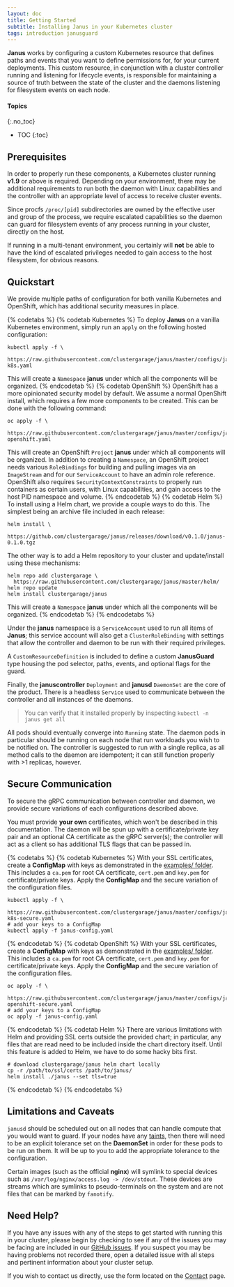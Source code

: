 ```yaml
---
layout: doc
title: Getting Started
subtitle: Installing Janus in your Kubernetes cluster
tags: introduction janusguard
---
```


**Janus** works by configuring a custom Kubernetes resource that defines paths
and events that you want to define permissions for, for your current
deployments. This custom resource, in conjunction with a cluster controller
running and listening for lifecycle events, is responsible for maintaining a
source of truth between the state of the cluster and the daemons listening for
filesystem events on each node.

#### Topics
{:.no_toc}
* TOC
{:toc}

## Prerequisites

In order to properly run these components, a Kubernetes cluster running
**v1.9** or above is required. Depending on your environment, there may be
additional requirements to run both the daemon with Linux capabilities and the
controller with an appropriate level of access to receive cluster events.

Since procfs `/proc/[pid]` subdirectories are owned by the effective user and
group of the process, we require escalated capabilities so the daemon can guard
for filesystem events of any process running in your cluster, directly on the
host.

If running in a multi-tenant environment, you certainly will **not** be able to
have the kind of escalated privileges needed to gain access to the host
filesystem, for obvious reasons.

## Quickstart

We provide multiple paths of configuration for both vanilla Kubernetes and
OpenShift, which has additional security measures in place.

{% codetabs %}
{% codetab Kubernetes %}
To deploy **Janus** on a vanilla Kubernetes environment, simply run an `apply`
on the following hosted configuration:

```shell
kubectl apply -f \
  https://raw.githubusercontent.com/clustergarage/janus/master/configs/janus-k8s.yaml
```

This will create a `Namespace` **janus** under which all the components will be
organized.
{% endcodetab %}
{% codetab OpenShift %}
OpenShift has a more opinionated security model by default. We assume a normal
OpenShift install, which requires a few more components to be created. This can
be done with the following command:

```shell
oc apply -f \
  https://raw.githubusercontent.com/clustergarage/janus/master/configs/janus-openshift.yaml
```

This will create an OpenShift `Project` **janus** under which all components
will be organized. In addition to creating a `Namespace`, an OpenShift project
needs various `RoleBindings` for building and pulling images via an
`ImageStream` and for our `ServiceAccount` to have an admin role reference.
OpenShift also requires `SecurityContextConstraints` to properly run containers
as certain users, with Linux capabilities, and gain access to the host PID
namespace and volume.
{% endcodetab %}
{% codetab Helm %}
To install using a Helm chart, we provide a couple ways to do this. The
simplest being an archive file included in each release:

```shell
helm install \
  https://github.com/clustergarage/janus/releases/download/v0.1.0/janus-0.1.0.tgz
```

The other way is to add a Helm repository to your cluster and update/install
using these mechanisms:

```shell
helm repo add clustergarage \
  https://raw.githubusercontent.com/clustergarage/janus/master/helm/
helm repo update
helm install clustergarage/janus
```

This will create a `Namespace` **janus** under which all the components will be
organized.
{% endcodetab %}
{% endcodetabs %}

Under the **janus** namespace is a `ServiceAccount` used to run all items of
**Janus**; this service account will also get a `ClusterRoleBinding` with
settings that allow the controller and daemon to be run with their required
privileges.

A `CustomResourceDefinition` is included to define a custom **JanusGuard** type
housing the pod selector, paths, events, and optional flags for the guard.

Finally, the **januscontroller** `Deployment` and **janusd** `DaemonSet` are
the core of the product. There is a headless `Service` used to communicate
between the controller and all instances of the daemons.

> You can verify that it installed properly by inspecting `kubectl -n janus get
all`

All pods should eventually converge into `Running` state. The daemon pods in
particular should be running on each node that run workloads you wish to be
notified on. The controller is suggested to run with a single replica, as all
method calls to the daemon are idempotent; it can still function properly with
\>1 replicas, however.

## Secure Communication

To secure the gRPC communication between controller and daemon, we provide
secure variations of each configurations described above.

You must provide **your own** certificates, which won't be described in this
documentation. The daemon will be spun up with a certificate/private key pair
and an optional CA certificate as the gRPC server(s); the controller will act
as a client so has additional TLS flags that can be passed in.

{% codetabs %}
{% codetab Kubernetes %}
With your SSL certificates, create a **ConfigMap** with keys as demonstrated in
the [examples/ folder](https://raw.githubusercontent.com/clustergarage/janus/master/examples/janus-config.yaml).
This includes a `ca.pem` for root CA certificate, `cert.pem` and `key.pem` for
certificate/private keys. Apply the **ConfigMap** and the secure variation of
the configuration files.

```shell
kubectl apply -f \
  https://raw.githubusercontent.com/clustergarage/janus/master/configs/janus-k8s-secure.yaml
# add your keys to a ConfigMap
kubectl apply -f janus-config.yaml
```
{% endcodetab %}
{% codetab OpenShift %}
With your SSL certificates, create a **ConfigMap** with keys as demonstrated in
the [examples/ folder](https://raw.githubusercontent.com/clustergarage/janus/master/examples/janus-config.yaml).
This includes a `ca.pem` for root CA certificate, `cert.pem` and `key.pem` for
certificate/private keys. Apply the **ConfigMap** and the secure variation of
the configuration files.

```shell
oc apply -f \
  https://raw.githubusercontent.com/clustergarage/janus/master/configs/janus-openshift-secure.yaml
# add your keys to a ConfigMap
oc apply -f janus-config.yaml
```
{% endcodetab %}
{% codetab Helm %}
There are various limitations with Helm and providing SSL certs outside the
provided chart; in particular, any files that are read need to be included
inside the chart directory itself. Until this feature is added to Helm, we have
to do some hacky bits first.

```shell
# download clustergarage/janus helm chart locally
cp -r /path/to/ssl/certs /path/to/janus/
helm install ./janus --set tls=true
```
{% endcodetab %}
{% endcodetabs %}

## Limitations and Caveats

`janusd` should be scheduled out on all nodes that can handle compute that you
would want to guard. If your nodes have any
[taints](https://kubernetes.io/docs/concepts/configuration/taint-and-toleration/),
then there will need to be an explicit tolerance set on the **DaemonSet** in
order for these pods to be run on them. It will be up to you to add the
appropriate tolerance to the configuration.

Certain images (such as the official **nginx**) will symlink to special devices
such as `/var/log/nginx/access.log -> /dev/stdout`. These devices are streams
which are symlinks to pseudo-terminals on the system and are not files that can
be marked by `fanotify`.

## Need Help?

If you have any issues with any of the steps to get started with running this
in your cluster, please begin by checking to see if any of the issues you may
be facing are included in our
[GitHub issues](https://github.com/clustergarage/janus/issues). If you
suspect you may be having problems not recorded there, open a detailed issue
with all steps and pertinent information about your cluster setup.

If you wish to contact us directly, use the form located on the
[Contact]({{site.baseurl}}/contact/) page.
